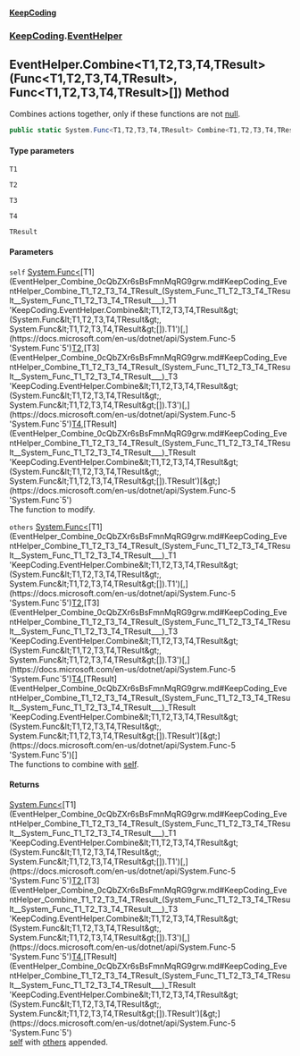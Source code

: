 #### [KeepCoding](index.md 'index')
### [KeepCoding](KeepCoding.md 'KeepCoding').[EventHelper](EventHelper.md 'KeepCoding.EventHelper')
## EventHelper.Combine&lt;T1,T2,T3,T4,TResult&gt;(Func&lt;T1,T2,T3,T4,TResult&gt;, Func&lt;T1,T2,T3,T4,TResult&gt;[]) Method
Combines actions together, only if these functions are not [null](https://docs.microsoft.com/en-us/dotnet/csharp/language-reference/keywords/null 'https://docs.microsoft.com/en-us/dotnet/csharp/language-reference/keywords/null').  
```csharp
public static System.Func<T1,T2,T3,T4,TResult> Combine<T1,T2,T3,T4,TResult>(this System.Func<T1,T2,T3,T4,TResult> self, params System.Func<T1,T2,T3,T4,TResult>[] others);
```
#### Type parameters
<a name='KeepCoding_EventHelper_Combine_T1_T2_T3_T4_TResult_(System_Func_T1_T2_T3_T4_TResult__System_Func_T1_T2_T3_T4_TResult___)_T1'></a>
`T1`  
  
<a name='KeepCoding_EventHelper_Combine_T1_T2_T3_T4_TResult_(System_Func_T1_T2_T3_T4_TResult__System_Func_T1_T2_T3_T4_TResult___)_T2'></a>
`T2`  
  
<a name='KeepCoding_EventHelper_Combine_T1_T2_T3_T4_TResult_(System_Func_T1_T2_T3_T4_TResult__System_Func_T1_T2_T3_T4_TResult___)_T3'></a>
`T3`  
  
<a name='KeepCoding_EventHelper_Combine_T1_T2_T3_T4_TResult_(System_Func_T1_T2_T3_T4_TResult__System_Func_T1_T2_T3_T4_TResult___)_T4'></a>
`T4`  
  
<a name='KeepCoding_EventHelper_Combine_T1_T2_T3_T4_TResult_(System_Func_T1_T2_T3_T4_TResult__System_Func_T1_T2_T3_T4_TResult___)_TResult'></a>
`TResult`  
  
#### Parameters
<a name='KeepCoding_EventHelper_Combine_T1_T2_T3_T4_TResult_(System_Func_T1_T2_T3_T4_TResult__System_Func_T1_T2_T3_T4_TResult___)_self'></a>
`self` [System.Func&lt;](https://docs.microsoft.com/en-us/dotnet/api/System.Func-5 'System.Func`5')[T1](EventHelper_Combine_0cQbZXr6sBsFmnMqRG9grw.md#KeepCoding_EventHelper_Combine_T1_T2_T3_T4_TResult_(System_Func_T1_T2_T3_T4_TResult__System_Func_T1_T2_T3_T4_TResult___)_T1 'KeepCoding.EventHelper.Combine&lt;T1,T2,T3,T4,TResult&gt;(System.Func&lt;T1,T2,T3,T4,TResult&gt;, System.Func&lt;T1,T2,T3,T4,TResult&gt;[]).T1')[,](https://docs.microsoft.com/en-us/dotnet/api/System.Func-5 'System.Func`5')[T2](EventHelper_Combine_0cQbZXr6sBsFmnMqRG9grw.md#KeepCoding_EventHelper_Combine_T1_T2_T3_T4_TResult_(System_Func_T1_T2_T3_T4_TResult__System_Func_T1_T2_T3_T4_TResult___)_T2 'KeepCoding.EventHelper.Combine&lt;T1,T2,T3,T4,TResult&gt;(System.Func&lt;T1,T2,T3,T4,TResult&gt;, System.Func&lt;T1,T2,T3,T4,TResult&gt;[]).T2')[,](https://docs.microsoft.com/en-us/dotnet/api/System.Func-5 'System.Func`5')[T3](EventHelper_Combine_0cQbZXr6sBsFmnMqRG9grw.md#KeepCoding_EventHelper_Combine_T1_T2_T3_T4_TResult_(System_Func_T1_T2_T3_T4_TResult__System_Func_T1_T2_T3_T4_TResult___)_T3 'KeepCoding.EventHelper.Combine&lt;T1,T2,T3,T4,TResult&gt;(System.Func&lt;T1,T2,T3,T4,TResult&gt;, System.Func&lt;T1,T2,T3,T4,TResult&gt;[]).T3')[,](https://docs.microsoft.com/en-us/dotnet/api/System.Func-5 'System.Func`5')[T4](EventHelper_Combine_0cQbZXr6sBsFmnMqRG9grw.md#KeepCoding_EventHelper_Combine_T1_T2_T3_T4_TResult_(System_Func_T1_T2_T3_T4_TResult__System_Func_T1_T2_T3_T4_TResult___)_T4 'KeepCoding.EventHelper.Combine&lt;T1,T2,T3,T4,TResult&gt;(System.Func&lt;T1,T2,T3,T4,TResult&gt;, System.Func&lt;T1,T2,T3,T4,TResult&gt;[]).T4')[,](https://docs.microsoft.com/en-us/dotnet/api/System.Func-5 'System.Func`5')[TResult](EventHelper_Combine_0cQbZXr6sBsFmnMqRG9grw.md#KeepCoding_EventHelper_Combine_T1_T2_T3_T4_TResult_(System_Func_T1_T2_T3_T4_TResult__System_Func_T1_T2_T3_T4_TResult___)_TResult 'KeepCoding.EventHelper.Combine&lt;T1,T2,T3,T4,TResult&gt;(System.Func&lt;T1,T2,T3,T4,TResult&gt;, System.Func&lt;T1,T2,T3,T4,TResult&gt;[]).TResult')[&gt;](https://docs.microsoft.com/en-us/dotnet/api/System.Func-5 'System.Func`5')  
The function to modify.
  
<a name='KeepCoding_EventHelper_Combine_T1_T2_T3_T4_TResult_(System_Func_T1_T2_T3_T4_TResult__System_Func_T1_T2_T3_T4_TResult___)_others'></a>
`others` [System.Func&lt;](https://docs.microsoft.com/en-us/dotnet/api/System.Func-5 'System.Func`5')[T1](EventHelper_Combine_0cQbZXr6sBsFmnMqRG9grw.md#KeepCoding_EventHelper_Combine_T1_T2_T3_T4_TResult_(System_Func_T1_T2_T3_T4_TResult__System_Func_T1_T2_T3_T4_TResult___)_T1 'KeepCoding.EventHelper.Combine&lt;T1,T2,T3,T4,TResult&gt;(System.Func&lt;T1,T2,T3,T4,TResult&gt;, System.Func&lt;T1,T2,T3,T4,TResult&gt;[]).T1')[,](https://docs.microsoft.com/en-us/dotnet/api/System.Func-5 'System.Func`5')[T2](EventHelper_Combine_0cQbZXr6sBsFmnMqRG9grw.md#KeepCoding_EventHelper_Combine_T1_T2_T3_T4_TResult_(System_Func_T1_T2_T3_T4_TResult__System_Func_T1_T2_T3_T4_TResult___)_T2 'KeepCoding.EventHelper.Combine&lt;T1,T2,T3,T4,TResult&gt;(System.Func&lt;T1,T2,T3,T4,TResult&gt;, System.Func&lt;T1,T2,T3,T4,TResult&gt;[]).T2')[,](https://docs.microsoft.com/en-us/dotnet/api/System.Func-5 'System.Func`5')[T3](EventHelper_Combine_0cQbZXr6sBsFmnMqRG9grw.md#KeepCoding_EventHelper_Combine_T1_T2_T3_T4_TResult_(System_Func_T1_T2_T3_T4_TResult__System_Func_T1_T2_T3_T4_TResult___)_T3 'KeepCoding.EventHelper.Combine&lt;T1,T2,T3,T4,TResult&gt;(System.Func&lt;T1,T2,T3,T4,TResult&gt;, System.Func&lt;T1,T2,T3,T4,TResult&gt;[]).T3')[,](https://docs.microsoft.com/en-us/dotnet/api/System.Func-5 'System.Func`5')[T4](EventHelper_Combine_0cQbZXr6sBsFmnMqRG9grw.md#KeepCoding_EventHelper_Combine_T1_T2_T3_T4_TResult_(System_Func_T1_T2_T3_T4_TResult__System_Func_T1_T2_T3_T4_TResult___)_T4 'KeepCoding.EventHelper.Combine&lt;T1,T2,T3,T4,TResult&gt;(System.Func&lt;T1,T2,T3,T4,TResult&gt;, System.Func&lt;T1,T2,T3,T4,TResult&gt;[]).T4')[,](https://docs.microsoft.com/en-us/dotnet/api/System.Func-5 'System.Func`5')[TResult](EventHelper_Combine_0cQbZXr6sBsFmnMqRG9grw.md#KeepCoding_EventHelper_Combine_T1_T2_T3_T4_TResult_(System_Func_T1_T2_T3_T4_TResult__System_Func_T1_T2_T3_T4_TResult___)_TResult 'KeepCoding.EventHelper.Combine&lt;T1,T2,T3,T4,TResult&gt;(System.Func&lt;T1,T2,T3,T4,TResult&gt;, System.Func&lt;T1,T2,T3,T4,TResult&gt;[]).TResult')[&gt;](https://docs.microsoft.com/en-us/dotnet/api/System.Func-5 'System.Func`5')[[]](https://docs.microsoft.com/en-us/dotnet/api/System.Array 'System.Array')  
The functions to combine with [self](EventHelper_Combine_0cQbZXr6sBsFmnMqRG9grw.md#KeepCoding_EventHelper_Combine_T1_T2_T3_T4_TResult_(System_Func_T1_T2_T3_T4_TResult__System_Func_T1_T2_T3_T4_TResult___)_self 'KeepCoding.EventHelper.Combine&lt;T1,T2,T3,T4,TResult&gt;(System.Func&lt;T1,T2,T3,T4,TResult&gt;, System.Func&lt;T1,T2,T3,T4,TResult&gt;[]).self').
  
#### Returns
[System.Func&lt;](https://docs.microsoft.com/en-us/dotnet/api/System.Func-5 'System.Func`5')[T1](EventHelper_Combine_0cQbZXr6sBsFmnMqRG9grw.md#KeepCoding_EventHelper_Combine_T1_T2_T3_T4_TResult_(System_Func_T1_T2_T3_T4_TResult__System_Func_T1_T2_T3_T4_TResult___)_T1 'KeepCoding.EventHelper.Combine&lt;T1,T2,T3,T4,TResult&gt;(System.Func&lt;T1,T2,T3,T4,TResult&gt;, System.Func&lt;T1,T2,T3,T4,TResult&gt;[]).T1')[,](https://docs.microsoft.com/en-us/dotnet/api/System.Func-5 'System.Func`5')[T2](EventHelper_Combine_0cQbZXr6sBsFmnMqRG9grw.md#KeepCoding_EventHelper_Combine_T1_T2_T3_T4_TResult_(System_Func_T1_T2_T3_T4_TResult__System_Func_T1_T2_T3_T4_TResult___)_T2 'KeepCoding.EventHelper.Combine&lt;T1,T2,T3,T4,TResult&gt;(System.Func&lt;T1,T2,T3,T4,TResult&gt;, System.Func&lt;T1,T2,T3,T4,TResult&gt;[]).T2')[,](https://docs.microsoft.com/en-us/dotnet/api/System.Func-5 'System.Func`5')[T3](EventHelper_Combine_0cQbZXr6sBsFmnMqRG9grw.md#KeepCoding_EventHelper_Combine_T1_T2_T3_T4_TResult_(System_Func_T1_T2_T3_T4_TResult__System_Func_T1_T2_T3_T4_TResult___)_T3 'KeepCoding.EventHelper.Combine&lt;T1,T2,T3,T4,TResult&gt;(System.Func&lt;T1,T2,T3,T4,TResult&gt;, System.Func&lt;T1,T2,T3,T4,TResult&gt;[]).T3')[,](https://docs.microsoft.com/en-us/dotnet/api/System.Func-5 'System.Func`5')[T4](EventHelper_Combine_0cQbZXr6sBsFmnMqRG9grw.md#KeepCoding_EventHelper_Combine_T1_T2_T3_T4_TResult_(System_Func_T1_T2_T3_T4_TResult__System_Func_T1_T2_T3_T4_TResult___)_T4 'KeepCoding.EventHelper.Combine&lt;T1,T2,T3,T4,TResult&gt;(System.Func&lt;T1,T2,T3,T4,TResult&gt;, System.Func&lt;T1,T2,T3,T4,TResult&gt;[]).T4')[,](https://docs.microsoft.com/en-us/dotnet/api/System.Func-5 'System.Func`5')[TResult](EventHelper_Combine_0cQbZXr6sBsFmnMqRG9grw.md#KeepCoding_EventHelper_Combine_T1_T2_T3_T4_TResult_(System_Func_T1_T2_T3_T4_TResult__System_Func_T1_T2_T3_T4_TResult___)_TResult 'KeepCoding.EventHelper.Combine&lt;T1,T2,T3,T4,TResult&gt;(System.Func&lt;T1,T2,T3,T4,TResult&gt;, System.Func&lt;T1,T2,T3,T4,TResult&gt;[]).TResult')[&gt;](https://docs.microsoft.com/en-us/dotnet/api/System.Func-5 'System.Func`5')  
[self](EventHelper_Combine_0cQbZXr6sBsFmnMqRG9grw.md#KeepCoding_EventHelper_Combine_T1_T2_T3_T4_TResult_(System_Func_T1_T2_T3_T4_TResult__System_Func_T1_T2_T3_T4_TResult___)_self 'KeepCoding.EventHelper.Combine&lt;T1,T2,T3,T4,TResult&gt;(System.Func&lt;T1,T2,T3,T4,TResult&gt;, System.Func&lt;T1,T2,T3,T4,TResult&gt;[]).self') with [others](EventHelper_Combine_0cQbZXr6sBsFmnMqRG9grw.md#KeepCoding_EventHelper_Combine_T1_T2_T3_T4_TResult_(System_Func_T1_T2_T3_T4_TResult__System_Func_T1_T2_T3_T4_TResult___)_others 'KeepCoding.EventHelper.Combine&lt;T1,T2,T3,T4,TResult&gt;(System.Func&lt;T1,T2,T3,T4,TResult&gt;, System.Func&lt;T1,T2,T3,T4,TResult&gt;[]).others') appended.
